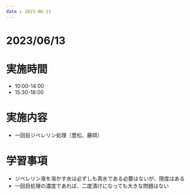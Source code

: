 ```yaml
---
date : 2023-06-13
---
```


# 2023/06/13

# 実施時間
- 10:00-14:00
- 15:30-18:00

# 実施内容
- 一回目ジベレリン処理（豊松、藤岡）

# 学習事項
- ジベレリン液を溶かす水は必ずしも真水である必要はないが、限度はある
- 一回目処理の濃度であれば、二度漬けになっても大きな問題はない